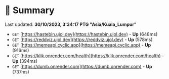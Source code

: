 # 📖 Summary
Last updated: **30/10/2023, 3:34:17 PTG "Asia/Kuala_Lumpur"**

- `GET` [https://hastebin.ujol.dev](https://hastebin.ujol.dev) - **Up** (648ms)
- `GET` [https://reddviz.ujol.dev](https://reddviz.ujol.dev) - **Up** (578ms)
- `GET` [https://memeapi.cyclic.app](https://memeapi.cyclic.app) - **Up** (916ms)
- `GET` [https://klik.onrender.com/health](https://klik.onrender.com/health) - **Up** (394ms)
- `GET` [https://dumb.onrender.com](https://dumb.onrender.com) - **Up** (737ms)
